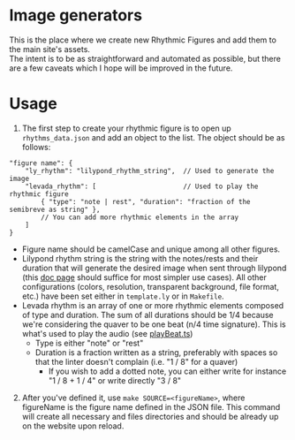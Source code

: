 # Image generators  
This is the place where we create new Rhythmic Figures and add them to the main site's assets.  
The intent is to be as straightforward and automated as possible, but there are a few caveats which I hope will be improved in the future.  

# Usage  
1. The first step to create your rhythmic figure is to open up `rhythms_data.json` and add an object to the list. The object should be as follows:  
```jsonc
"figure name": {
    "ly_rhythm": "lilypond_rhythm_string",  // Used to generate the image
    "levada_rhythm": [                      // Used to play the rhythmic figure
        { "type": "note | rest", "duration": "fraction of the semibreve as string" },
        // You can add more rhythmic elements in the array
    ]
}
```  
- Figure name should be camelCase and unique among all other figures.  
- Lilypond rhythm string is the string with the notes/rests and their duration that will generate the desired image when sent through lilypond (this [doc page](http://lilypond.org/doc/v2.20/Documentation/notation/writing-rhythms) should suffice for most simpler use cases). All other configurations (colors, resolution, transparent background, file format, etc.) have been set either in `template.ly` or in `Makefile`.  
- Levada rhythm is an array of one or more rhythmic elements composed of type and duration. The sum of all durations should be 1/4 because we're considering the quaver to be one beat (n/4 time signature). This is what's used to play the audio (see [playBeat.ts](/src/utils/playBeat.ts))  
    - Type is either "note" or "rest"  
    - Duration is a fraction written as a string, preferably with spaces so that the linter doesn't complain (i.e. "1 / 8" for a quaver)  
        - If you wish to add a dotted note, you can either write for instance "1 / 8 + 1 / 4" or write directly "3 / 8"  
  
2. After you've defined it, use `make SOURCE=<figureName>`, where figureName is the figure name defined in the JSON file. This command will create all necessary and files directories and should be already up on the website upon reload.